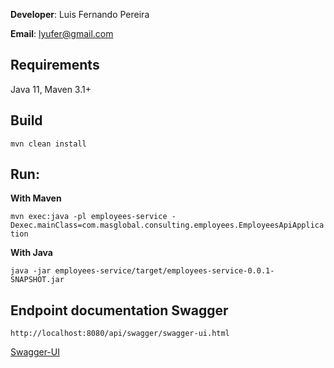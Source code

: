 **Developer**: Luis Fernando Pereira  

**Email**: lyufer@gmail.com  

## Requirements
  
Java 11, Maven 3.1+ 

## Build

`mvn clean install`

## Run:

**With Maven**  
  
`mvn exec:java -pl employees-service -Dexec.mainClass=com.masglobal.consulting.employees.EmployeesApiApplication`  

**With Java**  

`java -jar employees-service/target/employees-service-0.0.1-SNAPSHOT.jar`


## Endpoint documentation Swagger 

`http://localhost:8080/api/swagger/swagger-ui.html`

[Swagger-UI](http://localhost:8080/api/swagger/swagger-ui.html)